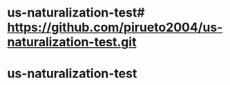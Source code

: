 # us-naturalization-test# https://github.com/pirueto2004/us-naturalization-test.git
# us-naturalization-test
